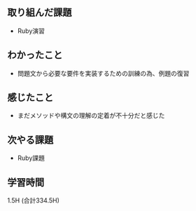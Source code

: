 ## 取り組んだ課題
- Ruby演習
  
## わかったこと  
- 問題文から必要な要件を実装するための訓練の為、例題の復習
  
## 感じたこと
- まだメソッドや構文の理解の定着が不十分だと感じた
  
## 次やる課題  
- Ruby課題
  
## 学習時間  
 1.5H (合計334.5H)
